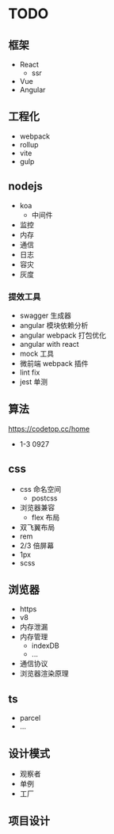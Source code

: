 # TODO

## 框架

* React
  * ssr
* Vue
* Angular

## 工程化

* webpack
* rollup
* vite
* gulp

## nodejs

* koa
  * 中间件
* 监控
* 内存
* 通信
* 日志
* 容灾
* 灰度

### 提效工具

* swagger 生成器
* angular 模块依赖分析
* angular webpack 打包优化
* angular with react
* mock 工具
* 微前端 webpack 插件
* lint fix
* jest 单测

## 算法

<https://codetop.cc/home>

* 1-3 0927

## css

* css 命名空间
  * postcss
* 浏览器兼容
  * flex 布局
* 双飞翼布局
* rem
* 2/3 倍屏幕
* 1px
* scss

## 浏览器

* https
* v8
* 内存泄漏
* 内存管理
  * indexDB
  * ...
* 通信协议
* 浏览器渲染原理

## ts

* parcel
* ...

## 设计模式

* 观察者
* 单例
* 工厂

## 项目设计
